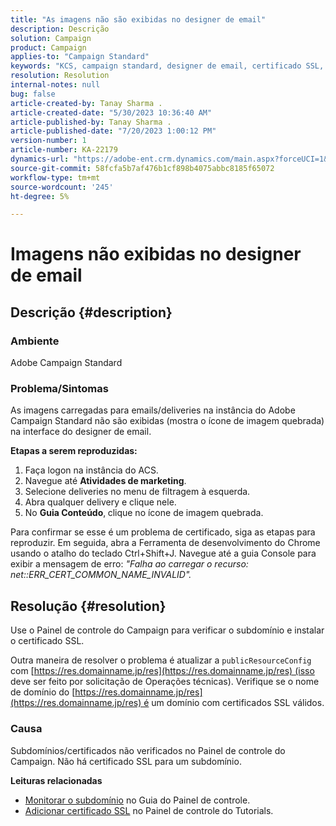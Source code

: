 ```yaml
---
title: "As imagens não são exibidas no designer de email"
description: Descrição
solution: Campaign
product: Campaign
applies-to: "Campaign Standard"
keywords: "KCS, campaign standard, designer de email, certificado SSL, erro"
resolution: Resolution
internal-notes: null
bug: false
article-created-by: Tanay Sharma .
article-created-date: "5/30/2023 10:36:40 AM"
article-published-by: Tanay Sharma .
article-published-date: "7/20/2023 1:00:12 PM"
version-number: 1
article-number: KA-22179
dynamics-url: "https://adobe-ent.crm.dynamics.com/main.aspx?forceUCI=1&pagetype=entityrecord&etn=knowledgearticle&id=7b7b8cd8-d5fe-ed11-8f6e-6045bd006793"
source-git-commit: 58fcfa5b7af476b1cf898b4075abbc8185f65072
workflow-type: tm+mt
source-wordcount: '245'
ht-degree: 5%

---
```


# Imagens não exibidas no designer de email

## Descrição {#description}


### Ambiente

Adobe Campaign Standard

### Problema/Sintomas

As imagens carregadas para emails/deliveries na instância do Adobe Campaign Standard não são exibidas (mostra o ícone de imagem quebrada) na interface do designer de email.

<b>Etapas a serem reproduzidas:</b>

1. Faça logon na instância do ACS.
2. Navegue até <b>Atividades de marketing</b>.
3. Selecione deliveries no menu de filtragem à esquerda.
4. Abra qualquer delivery e clique nele.
5. No <b>Guia Conteúdo</b>,<b> </b>clique no ícone de imagem quebrada.


Para confirmar se esse é um problema de certificado, siga as etapas para reproduzir. Em seguida, abra a Ferramenta de desenvolvimento do Chrome usando o atalho do teclado Ctrl+Shift+J. Navegue até a guia Console para exibir a mensagem de erro: *&quot;Falha ao carregar o recurso: net::ERR_CERT_COMMON_NAME_INVALID&quot;.*


## Resolução {#resolution}


Use o Painel de controle do Campaign para verificar o subdomínio e instalar o certificado SSL.

Outra maneira de resolver o problema é atualizar a `publicResourceConfig` com [https://res.domainname.jp/res](https://res.domainname.jp/res) (isso deve ser feito por solicitação de Operações técnicas). Verifique se o nome de domínio do [https://res.domainname.jp/res](https://res.domainname.jp/res) é um domínio com certificados SSL válidos.

### <b>Causa</b>

Subdomínios/certificados não verificados no Painel de controle do Campaign. Não há certificado SSL para um subdomínio.

<b>Leituras relacionadas</b>

- [Monitorar o subdomínio](https://experienceleague.adobe.com/docs/control-panel/using/subdomains-and-certificates/monitoring-subdomains.html?lang=en) no Guia do Painel de controle.
- [Adicionar certificado SSL](https://experienceleague.adobe.com/docs/control-panel-learn/tutorials/subdomains-and-certificates/add-ssl-certificates.html?lang=en) no Painel de controle do Tutorials.

